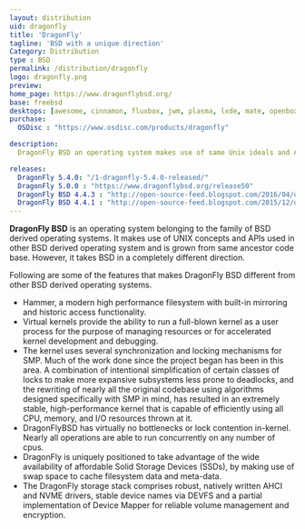 ```yaml
---
layout: distribution
uid: dragonfly
title: 'DragonFly'
tagline: 'BSD with a unique direction'
Category: Distribution
type : BSD
permalink: /distribution/dragonfly
logo: dragonfly.png
preview: 
home_page: https://www.dragonflybsd.org/
base: freebsd
desktops: [awesome, cinnamon, fluxbox, jwm, plasma, lxde, mate, openbox, xfce]
purchase:
  OSDisc : "https://www.osdisc.com/products/dragonfly"

description: 
  DragonFly BSD an operating system makes use of same Unix ideals and APIs and shares code with other BSD distributions but takes it in a different direction.

releases:
  DragonFly 5.4.0: "/1-dragonfly-5.4.0-released/"
  DragonFly 5.0.0 : "https://www.dragonflybsd.org/release50"
  DragonFly BSD 4.4.3 : "http://open-source-feed.blogspot.com/2016/04/dragonflybsd-443-released.html"
  DragonFly BSD 4.4.1 : "http://open-source-feed.blogspot.com/2015/12/dragonflybsd-441-released.html"
---
```


**DragonFly BSD** is an operating system belonging to the family of BSD derived operating systems. It makes use of UNIX concepts and APIs used in other BSD derived operating system and is grown from same ancestor code base. However, it takes BSD in a completely different direction.

Following are some of the features that makes DragonFly BSD different from other BSD derived operating systems.
- Hammer, a modern high performance filesystem with built-in mirroring and historic access functionality.
- Virtual kernels provide the ability to run a full-blown kernel as a user process for the purpose of managing resources or for accelerated kernel development and debugging.
- The kernel uses several synchronization and locking mechanisms for SMP. Much of the work done since the project began has been in this area. A combination of intentional simplification of certain classes of locks to make more expansive subsystems less prone to deadlocks, and the rewriting of nearly all the original codebase using algorithms designed specifically with SMP in mind, has resulted in an extremely stable, high-performance kernel that is capable of efficiently using all CPU, memory, and I/O resources thrown at it.
- DragonFlyBSD has virtually no bottlenecks or lock contention in-kernel. Nearly all operations are able to run concurrently on any number of cpus.
- DragonFly is uniquely positioned to take advantage of the wide availability of affordable Solid Storage Devices (SSDs), by making use of swap space to cache filesystem data and meta-data.
- The DragonFly storage stack comprises robust, natively written AHCI and NVME drivers, stable device names via DEVFS and a partial implementation of Device Mapper for reliable volume management and encryption.
